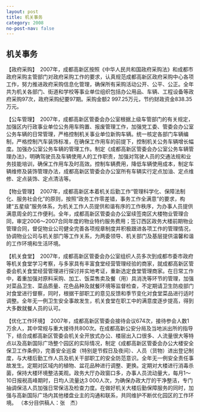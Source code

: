 ```yaml
---
layout: post
title: 机关事务
category: 2008
no-post-nav: false
---
```


##  机关事务

【政府采购】　2007年，成都高新区按照《中华人民共和国政府采购法》和成都市政府采购主管部门对政府采购工作的要求，认真规范成都高新区政府采购中心各项工作，努力推进政府采购信息化管理，确保所有采购活动公开、公平、公正。全年共为机关各部门、街道和学校等事业单位组织包括办公用品、车辆、工程设备等政府采购97次，政府采购纪要97期。采购金额2 997.25万元，节约财政资金838.35万元。
 
【公车管理】　2007年，成都高新区管委会办公室根据上级车管部门的有关规定，加强区内行政事业单位公务用车购置、报废管理工作，加强党工委、管委会办公室公务车辆的日常管理，严格控制机关事业单位新购车辆。统一核定各部门车辆编制，严格控制汽车装饰标准，在确保工作用车的前提下，控制机关公务车辆增长幅度。加强办公室公务车辆的管理工作。制定《成都高新区管委会办公室公务车辆管理办法》，明确驾驶员及车辆使用人的工作职责，加强对驾驶人员的交通法规和业务技能培训，确保工作用车及时高效。控制车辆费用，降低车辆使用成本，制定车辆维修及装饰管理办法，成都高新区管委会办公室所有车辆实行定点加油、定点维修、定点装饰、定点清洁等。
 
【物业管理】　2007年，成都高新区本着机关后勤工作“管理科学化、保障法制化、服务社会化”的原则，按照“政务工作零差错，事务工作全满意”的要求，构建“五星级”服务体系，为机关工作人员提供和谐有序的工作秩序，为办事人员提供满意周全的工作便利。全年，成都高新区管委会办公室续签南区大楼物业管理合同，审定2006～2007合同年度的物业特约服务费用；签订西区政务大楼前期物业管理合同，督促物业公司健全完善各项规章制度并积极跟进各项工作的管理情况，协调物业公司与机关部门等工作关系，为两委领导、机关部门及基层提供温馨和谐的工作环境和生活环境。
 
【机关食堂】　2007年，成都高新区管委会办公室组织人员多次到成都市委市政府等机关食堂学习考察，与多家具有丰富食堂经营管理经验的商家，就成都高新区管委会机关食堂经营管理进行探讨并实地考证，重新选定食堂管理商家。在日常工作中，着重加强对原料采购、加工、饭菜售卖及餐（用）具消洗等环节的管理，加强对菜品卫生、菜品质量、花色品种及就餐环境等监督检查，不定期请卫生防疫部门对食堂进行督察，同时，根据干部职工的意见反馈和季节变化对食堂菜品进行适时调整。全年无一例卫生安全事故发生，机关食堂在职工中的满意度逐步提高，得到大多数就餐人员的认可。
 
【优化工作环境】　2007年，成都高新区管委会接待会议674次，接待参会人数1万余人，其中常规与重大接待共800次。在成都高新公安分局及当地派出所的指导下，结合成都高新区管委会机关全开放式办公、楼层出入口很多、人流量很大等特点以及高新国际广场整个园区的实际情况，制定《成都高新区管委会办公大楼安全保卫工作条例》，完善安全巡查（特别是节假日及夜间）、人员（货物）进出登记制度，与大楼后勤工作人员及机关干部职工的安全防范意识。全年无一例安全责任事故发生。定期对区域内的植物、盆花品种进行调整、更换。定期对大楼进行消毒杀菌，保持大楼环境整洁美观。政务大厅办政窗口多，办事人员流动量大，每月1～10日报税高峰期时，日均人流量达3 000人次，为确保办政大厅的干净整洁，专门抽调保洁人员加强日常保洁及检查力度。在做好机关大楼后勤保障服务的同时，加强与高新国际广场内其他楼盘业主的沟通和联系，共同维护不断优化园区的工作环境。
（本分目供稿人：张　杰）
 